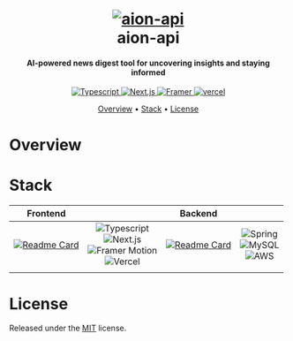 <h1 align="center">
  <br>
  <a href="https://github.com/euisungkang/aion-api"><img src="https://i.ibb.co/NZjtGdr/logo-no-background.png" alt="aion-api"></a>
  <br>
  aion-api
  <br>
</h1>

<h4 align="center">AI-powered news digest tool for uncovering insights and staying informed</h4>

<p align="center">
  <a href="https://www.typescriptlang.org/">
     <img alt="Typescript" src="https://img.shields.io/badge/typescript-5.0.0%2B-3178c5">
  </a>
  <a href="https://github.com/vercel/next.js">
    <img alt="Next.js" src="https://img.shields.io/badge/next.js-14.1.0%2B-000000">
  </a>
  <a href="https://www.npmjs.com/package/framer-motion">
     <img src="https://img.shields.io/badge/framer-11.0.0%2B-c44bc6" alt="Framer">
  </a>
  <a href="https://vercel.com">
     <img alt="vercel" src="https://img.shields.io/badge/vercel-33.0.0%2B-000000">
  </a>
</p>

<p align="center">
  <a href="#overview">Overview</a>
  •
  <a href="stack">Stack</a>
  •
  <a href="#license">License</a>
</p>

# Overview

# Stack

| Frontend |   | Backend |   |
|---|---|---|---|
| [![Readme Card](https://github-readme-stats.vercel.app/api/pin/?username=euisungkang&repo=aion&theme=transparent)](https://github.com/euisungkang/aion) | <div align="center"><img src="https://img.shields.io/badge/TypeScript-007ACC?style=for-the-badge&logo=typescript&logoColor=white" alt="Typescript"><br><img src="https://img.shields.io/badge/next%20js-000000?style=for-the-badge&logo=nextdotjs&logoColor=white" alt="Next.js"><br><img src="https://img.shields.io/badge/Framer-black?style=for-the-badge&logo=framer&logoColor=blue" alt="Framer Motion"><br><img src="https://img.shields.io/badge/Vercel-000000?style=for-the-badge&logo=vercel&logoColor=white" alt="Vercel"></div> | [![Readme Card](https://github-readme-stats.vercel.app/api/pin/?username=euisungkang&repo=aion-api&theme=transparent)](https://github.com/euisungkang/aion-api) | <div align="center"><img src="https://img.shields.io/badge/Spring-6DB33F?style=for-the-badge&logo=spring&logoColor=white" alt="Spring"><br><img src="https://img.shields.io/badge/MySQL-005C84?style=for-the-badge&logo=mysql&logoColor=white" alt="MySQL"><br><img src="https://img.shields.io/badge/Amazon_AWS-FF9900?style=for-the-badge&logo=amazonaws&logoColor=white" alt="AWS"></div> |
|   |   |   |   |

# License

Released under the [MIT](LICENSE) license.
